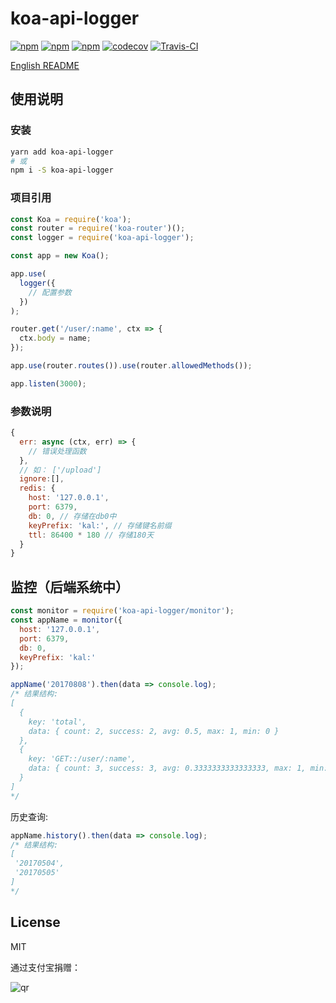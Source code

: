 # koa-api-logger

[![npm](https://img.shields.io/npm/v/koa-api-logger.svg?style=plastic)](https://npmjs.org/package/koa-api-logger) [![npm](https://img.shields.io/npm/dm/koa-api-logger.svg?style=plastic)](https://npmjs.org/package/koa-api-logger) [![npm](https://img.shields.io/npm/dt/koa-api-logger.svg?style=plastic)](https://npmjs.org/package/koa-api-logger) [![codecov](https://codecov.io/gh/willin/koa-api-logger/branch/master/graph/badge.svg)](https://codecov.io/gh/willin/koa-api-logger) [![Travis-CI](https://travis-ci.org/willin/koa-api-logger.svg?branch=master)](https://travis-ci.org/willin/koa-api-logger)

[English README](https://github.com/willin/koa-api-logger#koa-api-logger)

## 使用说明

### 安装

```bash
yarn add koa-api-logger
# 或
npm i -S koa-api-logger
```

### 项目引用

```js
const Koa = require('koa');
const router = require('koa-router')();
const logger = require('koa-api-logger');

const app = new Koa();

app.use(
  logger({
    // 配置参数
  })
);

router.get('/user/:name', ctx => {
  ctx.body = name;
});

app.use(router.routes()).use(router.allowedMethods());

app.listen(3000);
```

### 参数说明

```js
{
  err: async (ctx, err) => {
    // 错误处理函数
  },
  // 如： ['/upload']
  ignore:[],
  redis: {
    host: '127.0.0.1',
    port: 6379,
    db: 0, // 存储在db0中
    keyPrefix: 'kal:', // 存储键名前缀
    ttl: 86400 * 180 // 存储180天
  }
}
```

## 监控（后端系统中）

```js
const monitor = require('koa-api-logger/monitor');
const appName = monitor({
  host: '127.0.0.1',
  port: 6379,
  db: 0,
  keyPrefix: 'kal:'
});

appName('20170808').then(data => console.log);
/* 结果结构:
[
  {
    key: 'total',
    data: { count: 2, success: 2, avg: 0.5, max: 1, min: 0 }
  },
  {
    key: 'GET::/user/:name',
    data: { count: 3, success: 3, avg: 0.3333333333333333, max: 1, min: 0 }
  }
]
*/
```

历史查询:

```js
appName.history().then(data => console.log);
/* 结果结构:
[
 '20170504',
 '20170505'
]
*/
```

## License

MIT

通过支付宝捐赠：

![qr](https://cloud.githubusercontent.com/assets/1890238/15489630/fccbb9cc-2193-11e6-9fed-b93c59d6ef37.png)
